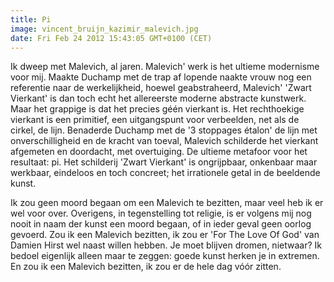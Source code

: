 ```yaml
---
title: Pi
image: vincent_bruijn_kazimir_malevich.jpg
date: Fri Feb 24 2012 15:43:05 GMT+0100 (CET)
---
```


Ik dweep met Malevich, al jaren. Malevich' werk is het ultieme modernisme voor mij. Maakte Duchamp met de trap af lopende naakte vrouw nog een referentie naar de werkelijkheid, hoewel geabstraheerd, Malevich' 'Zwart Vierkant' is dan toch echt het allereerste moderne abstracte kunstwerk. Maar het grappige is dat het precies géén vierkant is. Het rechthoekige vierkant is een primitief, een uitgangspunt voor verbeelden, net als de cirkel, de lijn. Benaderde Duchamp met de '3 stoppages étalon' de lijn met onverschilligheid en de kracht van toeval, Malevich schilderde het vierkant afgemeten en doordacht, met overtuiging. De ultieme metafoor voor het resultaat: pi. Het schilderij 'Zwart Vierkant' is ongrijpbaar, onkenbaar maar werkbaar, eindeloos en toch concreet; het irrationele getal in de beeldende kunst.

Ik zou geen moord begaan om een Malevich te bezitten, maar veel heb ik er wel voor over. Overigens, in tegenstelling tot religie, is er volgens mij nog nooit in naam der kunst een moord begaan, of in ieder geval geen oorlog gevoerd. Zou ik een Malevich bezitten, ik zou er 'For The Love Of God' van Damien Hirst wel naast willen hebben. Je moet blijven dromen, nietwaar? Ik bedoel eigenlijk alleen maar te zeggen: goede kunst herken je in extremen. En zou ik een Malevich bezitten, ik zou er de hele dag vóór zitten.
